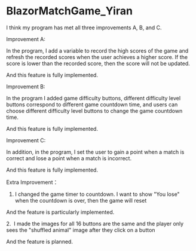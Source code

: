 # BlazorMatchGame_Yiran

I think my program has met all three improvements A, B, and C.

Improvement A:

In the program, I add a variable to record the high scores of the game and refresh the recorded scores when the user achieves a higher score. If the score is lower than the recorded score, then the score will not be updated.

And this feature is fully implemented.

Improvement B:

In the program I added game difficulty buttons, different difficulty level buttons correspond to different game countdown time, and users can choose different difficulty level buttons to change the game countdown time.

And this feature is fully implemented.

Improvement C:

In addition, in the program, I set the user to gain a point when a match is correct and lose a point when a match is incorrect.

And this feature is fully implemented.

Extra Improvement：

1. I changed the game timer to countdown. I want to show "You lose" when the countdown is over, then the game will reset

And the feature is particularly implemented.

2.  I made the images for all 16 buttons are the same and the player only sees the "shuffled animal" image after they click on a button

And the feature is planned.
